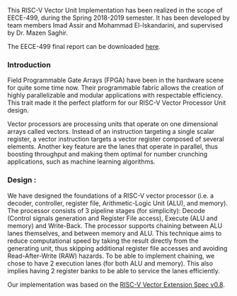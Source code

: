 

This RISC-V Vector Unit Implementation has been realized in the scope of EECE-499, during the Spring 2018-2019 semester. It has been developed by team members Imad Assir and Mohammad El-Iskandarini, and supervised by Dr. Mazen Saghir.

The EECE-499 final report can be downloaded [here](../pdf/RISCV_Vector_ALU_report.pdf).

### Introduction

Field Programmable Gate Arrays (FPGA) have been in the hardware scene for quite some time now. Their programmable fabric allows the creation of highly parallelizable and modular applications with respectable efficiency. This trait made it the perfect platform for our RISC-V Vector Processor Unit design.

Vector processors are processing units that operate on one dimensional arrays called vectors. Instead of an instruction targeting a single scalar register, a vector instruction targets a vector register composed of several elements. Another key feature are the lanes that operate in parallel, thus boosting throughput and making them optimal for number crunching applications, such as machine learning algorithms.

### Design :

We have designed the foundations of a RISC-V vector processor (i.e. a decoder, controller, register file, Arithmetic-Logic Unit (ALU), and memory). The processor consists of 3 pipeline stages (for simplicity): Decode (Control signals generation and Register File access), Execute (ALU and memory) and Write-Back. The processor supports chaining between ALU lanes themselves, and between memory and ALU. This technique aims to reduce computational speed by taking the result directly from the generating unit, thus skipping additional register file accesses and avoiding Read-After-Write (RAW) hazards. To be able to implement chaining, we chose to have 2 execution lanes (for both ALU and memory). This also implies having 2 register banks to be able to service the lanes efficiently.



Our implementation was based on the [RISC-V Vector Extension Spec v0.8](https://github.com/riscv/riscv-v-spec/releases/tag/0.8).